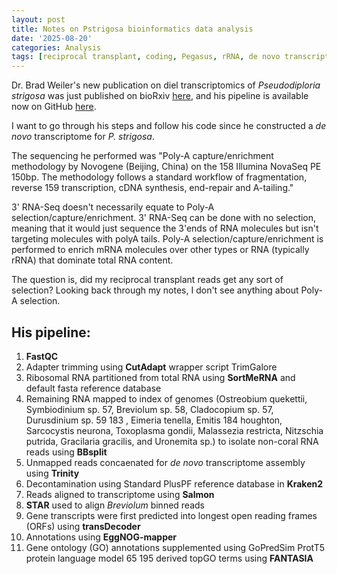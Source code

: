 ```yaml
---
layout: post
title: Notes on Pstrigosa bioinformatics data analysis
date: '2025-08-20'
categories: Analysis
tags: [reciprocal transplant, coding, Pegasus, rRNA, de novo transcriptome assembly]
---
```


Dr. Brad Weiler's new publication on diel transcriptomics of *Pseudodiploria strigosa* was just published on bioRxiv [here](https://www.biorxiv.org/content/10.1101/2025.08.06.668741v1), and his pipeline is available now on GitHub [here](https://github.com/delCampoLab/diel_pstr/blob/main/pstr_diel_rnaseq_submit.Rmd). 

I want to go through his steps and follow his code since he constructed a *de novo*  transcriptome for *P. strigosa*.

The sequencing he performed was "Poly-A capture/enrichment methodology by Novogene (Beijing, China) on the
158 Illumina NovaSeq PE 150bp. The methodology follows a standard workflow of fragmentation, reverse
159 transcription, cDNA synthesis, end-repair and A-tailing."

3' RNA-Seq doesn't necessarily equate to Poly-A selection/capture/enrichment. 3' RNA-Seq can be done with no selection, meaning that it would just sequence the 3'ends of RNA molecules but isn't targeting molecules with polyA tails. Poly-A selection/capture/enrichment is performed to enrich mRNA molecules over other types or RNA (typically rRNA) that dominate total RNA content. 

The question is, did my reciprocal transplant reads get any sort of selection? Looking back through my notes, I don't see anything about Poly-A selection.

## His pipeline: 
1. **FastQC**
2. Adapter trimming using **CutAdapt** wrapper script TrimGalore
3. Ribosomal RNA partitioned from total RNA using **SortMeRNA** and default fasta reference database
4. Remaining RNA mapped to index of genomes (Ostreobium quekettii,
Symbiodinium sp. 57, Breviolum sp. 58, Cladocopium sp. 57, Durusdinium sp. 59 183 , Eimeria tenella, Emitis
184 houghton, Sarcocystis neurona, Toxoplasma gondii, Malassezia restricta, Nitzschia putrida, Gracilaria
gracilis, and Uronemita sp.) to isolate non-coral RNA reads using **BBsplit**
5. Unmapped reads concaenated for *de novo* transcriptome assembly using **Trinity**
6. Decontamination using Standard PlusPF reference database in **Kraken2**
7. Reads aligned to transcriptome using **Salmon**
8. **STAR** used to align *Breviolum* binned reads
9. Gene transcripts were first predicted into longest open reading frames (ORFs) using **transDecoder**
10. Annotations using **EggNOG-mapper**
11. Gene ontology (GO) annotations supplemented using GoPredSim ProtT5 protein language model 65 195 derived topGO terms using **FANTASIA**

